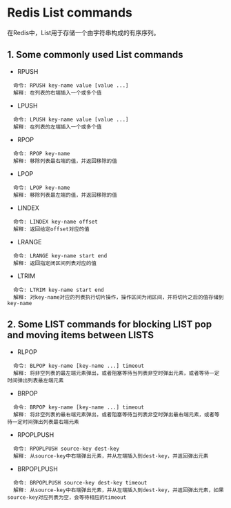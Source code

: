 Redis List commands
===================

在Redis中，List用于存储一个由字符串构成的有序序列。

## 1. Some commonly used List commands
+ RPUSH
```
  命令: RPUSH key-name value [value ...]
  解释: 在列表的右端插入一个或多个值
```

+ LPUSH
```
  命令: LPUSH key-name value [value ...]
  解释: 在列表的左端插入一个或多个值
```

+ RPOP
```
  命令: RPOP key-name
  解释: 移除列表最右端的值，并返回移除的值
```

+ LPOP
```
  命令: LPOP key-name
  解释: 移除列表最左端的值，并返回移除的值
```

+ LINDEX
```
  命令: LINDEX key-name offset
  解释: 返回给定offset对应的值
```

+ LRANGE
```
  命令: LRANGE key-name start end
  解释: 返回指定闭区间列表对应的值
```

+ LTRIM
```
  命令: LTRIM key-name start end
  解释: 对key-name对应的列表执行切片操作，操作区间为闭区间，并将切片之后的值存储到key-name
```

## 2. Some LIST commands for blocking LIST pop and moving items between LISTS
+ RLPOP
```
  命令: BLPOP key-name [key-name ...] timeout
  解释: 将非空列表的最左端元素弹出，或者阻塞等待当列表非空时弹出元素，或者等待一定时间弹出列表最左端元素
```

+ BRPOP
```
  命令: BRPOP key-name [key-name ...] timeout
  解释: 将非空列表的最右端元素弹出，或者阻塞等待当列表非空时弹出最右端元素，或者等待一定时间弹出列表最右端元素
```

+ RPOPLPUSH
```
  命令: RPOPLPUSH source-key dest-key
  解释: 从source-key中右端弹出元素，并从左端插入到dest-key，并返回弹出元素
```

+ BRPOPLPUSH
```
  命令: BRPOPLPUSH source-key dest-key timeout
  解释: 从source-key中右端弹出元素，并从左端插入到dest-key，并返回弹出元素，如果source-key对应列表为空，会等待相应的timeout
```
